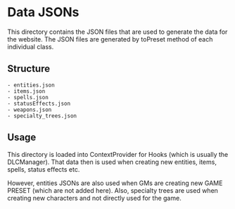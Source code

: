 # Data JSONs

This directory contains the JSON files that are used to generate the data for the website. 
The JSON files are generated by toPreset method of each individual class.

## Structure


```
- entities.json
- items.json
- spells.json
- statusEffects.json
- weapons.json
- specialty_trees.json
```

## Usage

This directory is loaded into ContextProvider for Hooks (which is usually the DLCManager).
That data then is used when creating new entities, items, spells, status effects etc.

However, entities JSONs are also used when GMs are creating new GAME PRESET (which are not added here).
Also, specialty trees are used when creating new characters and not directly used for the game.